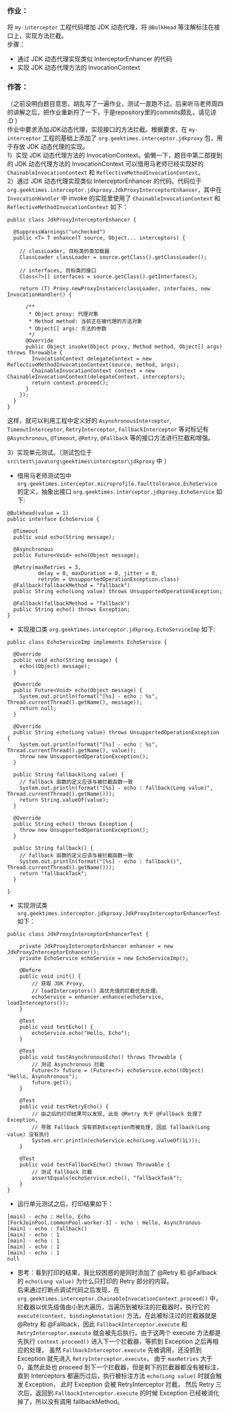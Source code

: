 ### 作业：

将 `my-interceptor` 工程代码增加 JDK 动态代理，将 `@BulkHead` 等注解标注在接口上，实现方法拦截。  
步骤：
 - 通过 JDK 动态代理实现类似 InterceptorEnhancer 的代码
 - 实现 JDK 动态代理方法的 InvocationContext


### 作答：
（之前没明白题目意思，胡乱写了一遍作业，测试一直跑不过。后来听马老师周四的讲解之后，把作业重新捋了一下，于是repository里的commits颇乱，请见谅 :D ）  
作业中要求添加JDK动态代理，实现接口的方法拦截。根据要求，在 `my-interceptor` 工程的基础上添加了 `org.geektimes.interceptor.jdkproxy` 包，用于存放 JDK 动态代理的实现。   
1）实现 JDK 动态代理方法的 InvocationContext。偷懒一下，题目中第二部提到的 JDK 动态代理方法的 InvocationContext 可以借用马老师已经实现好的 `ChainableInvocationContext` 和 `ReflectiveMethodInvocationContext`。   
2）通过 JDK 动态代理实现类似 InterceptorEnhancer 的代码。代码位于 `org.geektimes.interceptor.jdkproxy.JdkProxyInterceptorEnhancer`，其中在 `InvocationHandler` 中 invoke 的实现里使用了 `ChainableInvocationContext` 和 `ReflectiveMethodInvocationContext` 如下：  
```
public class JdkProxyInterceptorEnhancer {

  @SuppressWarnings("unchecked")
  public <T> T enhance(T source, Object... interceptors) {

    // classLoader, 目标类的类加载器
    ClassLoader classLoader = source.getClass().getClassLoader();

    // interfaces, 目标类的接口
    Class<?>[] interfaces = source.getClass().getInterfaces();

    return (T) Proxy.newProxyInstance(classLoader, interfaces, new InvocationHandler() {

      /**
       * Object proxy: 代理对象
       * Method method: 当前正在被代理的方法对象
       * Object[] args: 方法的参数
       */
      @Override
      public Object invoke(Object proxy, Method method, Object[] args) throws Throwable {
        InvocationContext delegateContext = new ReflectiveMethodInvocationContext(source, method, args);
        ChainableInvocationContext context = new ChainableInvocationContext(delegateContext, interceptors);
        return context.proceed();
      }
    });
  }
}
```

这样，就可以利用工程中定义好的 `AsynchronousInterceptor`, `TimeoutInterceptor`, `RetryInterceptor`, `FallbackInterceptor` 等对标记有 `@Asynchronous`, `@Timeout`, `@Retry`, `@Fallback` 等的接口方法进行拦截和增强。   

3）实现单元测试。（测试包位于 `src\test\java\org\geektimes\interceptor\jdkproxy` 中 ）  
- 借用马老师测试包中 `org.geektimes.interceptor.microprofile.faulttolerance.EchoService` 的定义，抽象出接口 `org.geektimes.interceptor.jdkproxy.EchoService` 如下:   
```
@Bulkhead(value = 1)
public interface EchoService {

  @Timeout
  public void echo(String message);

  @Asynchronous
  public Future<Void> echo(Object message);
    
  @Retry(maxRetries = 3,
          delay = 0, maxDuration = 0, jitter = 0,
          retryOn = UnsupportedOperationException.class)
  @Fallback(fallbackMethod = "fallback")
  public String echo(Long value) throws UnsupportedOperationException;
  
  @Fallback(fallbackMethod = "fallback")
  public String echo() throws Exception;
}
```

- 实现接口类 `org.geektimes.interceptor.jdkproxy.EchoServiceImp` 如下:  
```
public class EchoServiceImp implements EchoService {

  @Override
  public void echo(String message) {
    echo((Object) message);
  }

  @Override
  public Future<Void> echo(Object message) {
    System.out.println(format("[%s] - echo : %s", Thread.currentThread().getName(), message));
    return null;
  }

  @Override
  public String echo(Long value) throws UnsupportedOperationException {
    System.out.println(format("[%s] - echo : %s", Thread.currentThread().getName(), value));
    throw new UnsupportedOperationException();
  }

  public String fallback(Long value) {
    // fallback 函数的定义应该与被拦截函数一致
    System.out.println(format("[%s] - echo : fallback(Long value)", Thread.currentThread().getName()));
    return String.valueOf(value);
  }

  @Override
  public String echo() throws Exception {
    throw new UnsupportedOperationException();
  }

  public String fallback() {
    // fallback 函数的定义应该与被拦截函数一致
    System.out.println(format("[%s] - echo : fallback()", Thread.currentThread().getName()));
    return "fallbackTask";
  }

}
```

- 实现测试类 `org.geektimes.interceptor.jdkproxy.JdkProxyInterceptorEnhancerTest` 如下：  
```
public class JdkProxyInterceptorEnhancerTest {
    
    private JdkProxyInterceptorEnhancer enhancer = new JdkProxyInterceptorEnhancer();
    private EchoService echoService = new EchoServiceImp();
    
    @Before
    public void init() {
        // 获取 JDK Proxy,
        // loadInterceptors() 高优先值的拦截优先处理。
        echoService = enhancer.enhance(echoService, loadInterceptors());
    }
    
    @Test
    public void testEcho() {
        echoService.echo("Hello, Echo");
    }
    
    @Test
    public void testAsynchronousEcho() throws Throwable {
        // 测试 Asynchronous 拦截
        Future<?> future = (Future<?>) echoService.echo((Object) "Hello, Asynchronous");
        future.get();
    }
    
    @Test
    public void testRetryEcho() {
        // 由之后的打印结果可以发现, 此处 @Retry 先于 @Fallback 处理了 Exception, 
        // 导致 Fallback 没有抓到Exception而被处理, 因此 fallback(Long value) 没有执行
        System.err.println(echoService.echo(Long.valueOf(1L)));
    }
    
    @Test
    public void testFallbackEcho() throws Throwable {
        // 测试 Fallback 拦截
        assertEquals(echoService.echo(), "fallbackTask");
    }
}
```

- 运行单元测试之后，打印结果如下：   
```
[main] - echo : Hello, Echo
[ForkJoinPool.commonPool-worker-3] - echo : Hello, Asynchronous
[main] - echo : fallback()
[main] - echo : 1
[main] - echo : 1
[main] - echo : 1
[main] - echo : 1
null
```

- 思考：看到打印的结果，我比较困惑的是同时添加了 @Retry 和 @Fallback 的 `echo(Long value)` 为什么只打印的 Retry 部分的内容。   
后来通过打断点调试代码之后发现，在 `org.geektimes.interceptor.ChainableInvocationContext.proceed()` 中，拦截器以优先级值由小到大遍历，当遍历到被标注的拦截器时，执行它的 `execute(context, bindingAnnotation)` 方法。在此被标注过的拦截器就是 @Retry 和 @Fallback，因此 `FallbackInterceptor.execute` 和 `RetryInterceptor.execute` 就会被先后执行。由于这两个 execute 方法都是先执行 `context.proceed()` 进入下一个拦截器，等抓到 Exception 之后再相应的处理， 虽然 `FallbackInterceptor.execute` 先被调用，还没抓到 Exception 就先进入 `RetryInterceptor.execute`， 由于 `maxRetries` 大于 0，虽然此处也 proceed 到下一个拦截器，但是剩下的拦截器都没有被标注，直到 Interceptors 都遍历过后，执行被标注方法 `echo(Long value)` 时就会触发 Exception， 此时 Exception 会被 RetryInterceptor 拦截， 然后 Retry 三次后，返回到 `FallbackInterceptor.execute` 的时候 Exception 已经被消化掉了，所以没有调用 fallbackMethod。